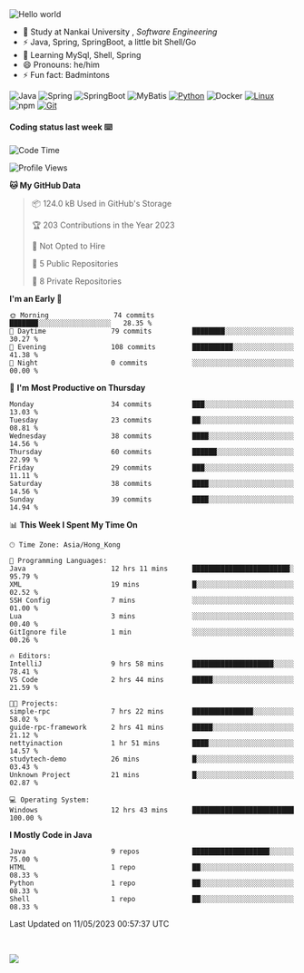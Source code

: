 

<img src="https://raw.githubusercontent.com/sagar-viradiya/sagar-viradiya/master/resources/banner.png" alt="Hello world">


<br/>


- 🍻  Study at Nankai University , _Software Engineering_
- ⚡  Java, Spring, SpringBoot, a little bit Shell/Go
- 🌱 Learning MySql, Shell, Spring
- 😄 Pronouns: he/him
- ⚡ Fun fact: Badmintons

![Java](https://img.shields.io/badge/-Java-007396?style=flat-square&logo=java&logoColor=ffffff)
![Spring](https://img.shields.io/badge/-Spring-green)
![SpringBoot](https://img.shields.io/badge/-SpringBoot-green)
![MyBatis](https://img.shields.io/badge/-MyBatis-yellowgreen)
[![Python](https://img.shields.io/badge/-Python-3776AB?style=flat-square&logo=python&logoColor=ffffff)](https://www.python.org/)
![Docker](https://img.shields.io/badge/Docker-2496ED?style=flat-square&logo=docker&logoColor=ffffff)
[![Linux](https://img.shields.io/badge/-Linux-333333?style=flat-square&logo=linux&logoColor=white)](https://www.linuxfoundation.org/)
![npm](https://img.shields.io/badge/-NPM-CB3837?style=flat-square&logo=npm&logoColor=white)
[![Git](https://img.shields.io/badge/-Git-f05032?style=flat-square&logo=git&logoColor=white)](https://git-scm.com/)

#### Coding status last week ⌨️

<!--START_SECTION:waka-->
![Code Time](http://img.shields.io/badge/Code%20Time-169%20hrs%2056%20mins-blue)

![Profile Views](http://img.shields.io/badge/Profile%20Views-11-blue)

**🐱 My GitHub Data** 

> 📦 124.0 kB Used in GitHub's Storage 
 > 
> 🏆 203 Contributions in the Year 2023
 > 
> 🚫 Not Opted to Hire
 > 
> 📜 5 Public Repositories 
 > 
> 🔑 8 Private Repositories 
 > 
**I'm an Early 🐤** 

```text
🌞 Morning                74 commits          ███████░░░░░░░░░░░░░░░░░░   28.35 % 
🌆 Daytime                79 commits          ████████░░░░░░░░░░░░░░░░░   30.27 % 
🌃 Evening                108 commits         ██████████░░░░░░░░░░░░░░░   41.38 % 
🌙 Night                  0 commits           ░░░░░░░░░░░░░░░░░░░░░░░░░   00.00 % 
```
📅 **I'm Most Productive on Thursday** 

```text
Monday                   34 commits          ███░░░░░░░░░░░░░░░░░░░░░░   13.03 % 
Tuesday                  23 commits          ██░░░░░░░░░░░░░░░░░░░░░░░   08.81 % 
Wednesday                38 commits          ████░░░░░░░░░░░░░░░░░░░░░   14.56 % 
Thursday                 60 commits          ██████░░░░░░░░░░░░░░░░░░░   22.99 % 
Friday                   29 commits          ███░░░░░░░░░░░░░░░░░░░░░░   11.11 % 
Saturday                 38 commits          ████░░░░░░░░░░░░░░░░░░░░░   14.56 % 
Sunday                   39 commits          ████░░░░░░░░░░░░░░░░░░░░░   14.94 % 
```


📊 **This Week I Spent My Time On** 

```text
🕑︎ Time Zone: Asia/Hong_Kong

💬 Programming Languages: 
Java                     12 hrs 11 mins      ████████████████████████░   95.79 % 
XML                      19 mins             █░░░░░░░░░░░░░░░░░░░░░░░░   02.52 % 
SSH Config               7 mins              ░░░░░░░░░░░░░░░░░░░░░░░░░   01.00 % 
Lua                      3 mins              ░░░░░░░░░░░░░░░░░░░░░░░░░   00.40 % 
GitIgnore file           1 min               ░░░░░░░░░░░░░░░░░░░░░░░░░   00.26 % 

🔥 Editors: 
IntelliJ                 9 hrs 58 mins       ████████████████████░░░░░   78.41 % 
VS Code                  2 hrs 44 mins       █████░░░░░░░░░░░░░░░░░░░░   21.59 % 

🐱‍💻 Projects: 
simple-rpc               7 hrs 22 mins       ███████████████░░░░░░░░░░   58.02 % 
guide-rpc-framework      2 hrs 41 mins       █████░░░░░░░░░░░░░░░░░░░░   21.12 % 
nettyinaction            1 hr 51 mins        ████░░░░░░░░░░░░░░░░░░░░░   14.57 % 
studytech-demo           26 mins             █░░░░░░░░░░░░░░░░░░░░░░░░   03.43 % 
Unknown Project          21 mins             █░░░░░░░░░░░░░░░░░░░░░░░░   02.87 % 

💻 Operating System: 
Windows                  12 hrs 43 mins      █████████████████████████   100.00 % 
```

**I Mostly Code in Java** 

```text
Java                     9 repos             ███████████████████░░░░░░   75.00 % 
HTML                     1 repo              ██░░░░░░░░░░░░░░░░░░░░░░░   08.33 % 
Python                   1 repo              ██░░░░░░░░░░░░░░░░░░░░░░░   08.33 % 
Shell                    1 repo              ██░░░░░░░░░░░░░░░░░░░░░░░   08.33 % 
```




 Last Updated on 11/05/2023 00:57:37 UTC
<!--END_SECTION:waka-->

<br/>

![](https://github-profile-trophy.vercel.app/?username=quincysky&column=7)







